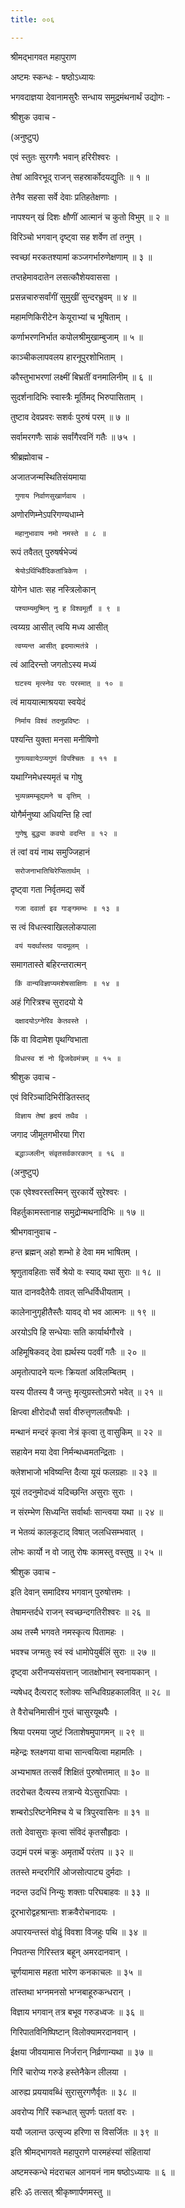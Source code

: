 ```yaml
---
title: ००६

---
```

श्रीमद्‌भागवत महापुराण  
  
अष्टमः स्कन्धः - षष्ठोऽध्यायः  
  
भगवदाज्ञया देवानामसुरैः सन्धाय समुद्रमंथनार्थं उद्योगः -  
  
श्रीशुक उवाच -   
  
(अनुष्टुप्)   
  
एवं स्तुतः सुरगणैः भवान् हरिरीश्वरः ।   
  
तेषां आविरभूद् राजन् सहस्रार्कोदयद्युतिः ॥ १ ॥   
  
तेनैव सहसा सर्वे देवाः प्रतिहतेक्षणाः ।   
  
नापश्यन् खं दिशः क्षौणीं आत्मानं च कुतो विभुम् ॥ २ ॥   
  
विरिञ्चो भगवान् दृष्ट्वा सह शर्वेण तां तनुम् ।   
  
स्वच्छां मरकतश्यामां कञ्जगर्भारुणेक्षणाम् ॥ ३ ॥   
  
तप्तहेमावदातेन लसत्कौशेयवाससा ।   
  
प्रसन्नचारुसर्वांगीं सुमुखीं सुन्दरभ्रुवम् ॥ ४ ॥   
  
महामणिकिरीटेन केयूराभ्यां च भूषिताम् ।   
  
कर्णाभरणनिर्भात कपोलश्रीमुखाम्बुजाम् ॥ ५ ॥   
  
काञ्चीकलापवलय हारनूपुरशोभिताम् ।   
  
कौस्तुभाभरणां लक्ष्मीं बिभ्रतीं वनमालिनीम् ॥ ६ ॥   
  
सुदर्शनादिभिः स्वास्त्रैः मूर्तिमद् भिरुपासिताम् ।   
  
तुष्टाव देवप्रवरः सशर्वः पुरुषं परम् ॥ ७ ॥   
  
सर्वामरगणैः साकं सर्वांगैरवनिं गतैः ॥ ७५ ।   
  
श्रीब्रह्मोवाच -   
  
अजातजन्मस्थितिसंयमाया   
  
     गुणाय निर्वाणसुखार्णवाय ।   
  
अणोरणिम्नेऽपरिगण्यधाम्ने   
  
     महानुभावाय नमो नमस्ते ॥ ८ ॥   
  
रूपं तवैतत् पुरुषर्षभेज्यं   
  
     श्रेयोऽर्थिभिर्वैदिकतांत्रिकेण ।   
  
योगेन धातः सह नस्त्रिलोकान्   
  
     पश्याम्यमुष्मिन् नु ह विश्वमूर्तौ ॥ ९ ॥   
  
त्वय्यग्र आसीत् त्वयि मध्य आसीत्   
  
     त्वय्यन्त आसीत् इदमात्मतंत्रे ।   
  
त्वं आदिरन्तो जगतोऽस्य मध्यं   
  
     घटस्य मृत्स्नेव परः परस्मात् ॥ १० ॥   
  
त्वं माययात्माश्रयया स्वयेदं   
  
     निर्माय विश्वं तदनुप्रविष्टः ।   
  
पश्यन्ति युक्ता मनसा मनीषिणो   
  
     गुणव्यवायेऽप्यगुणं विपश्चितः ॥ ११ ॥   
  
यथाग्निमेधस्यमृतं च गोषु   
  
     भुव्यन्नमम्बूद्यमने च वृत्तिम् ।   
  
योगैर्मनुष्या अधियन्ति हि त्वां   
  
     गुणेषु बुद्ध्या कवयो वदन्ति ॥ १२ ॥   
  
तं त्वां वयं नाथ समुज्जिहानं   
  
     सरोजनाभातिचिरेप्सितार्थम् ।   
  
दृष्ट्वा गता निर्वृतमद्य सर्वे   
  
     गजा दवार्ता इव गाङ्‌गमम्भः ॥ १३ ॥   
  
स त्वं विधत्स्वाखिललोकपाला   
  
     वयं यदर्थास्तव पादमूलम् ।   
  
समागतास्ते बहिरन्तरात्मन्   
  
     किं वान्यविज्ञाप्यमशेषसाक्षिणः ॥ १४ ॥   
  
अहं गिरित्रश्च सुरादयो ये   
  
     दक्षादयोऽग्नेरिव केतवस्ते ।   
  
किं वा विदामेश पृथग्विभाता   
  
     विधत्स्व शं नो द्विजदेवमंत्रम् ॥ १५ ॥   
  
श्रीशुक उवाच -   
  
एवं विरिञ्चादिभिरीडितस्तद्   
  
     विज्ञाय तेषां हृदयं तथैव ।   
  
जगाद जीमूतगभीरया गिरा   
  
     बद्धाञ्जलीन् संवृतसर्वकारकान् ॥ १६ ॥   
  
(अनुष्टुप्)   
  
एक एवेश्वरस्तस्मिन् सुरकार्ये सुरेश्वरः ।   
  
विहर्तुकामस्तानाह समुद्रोन्मथनादिभिः ॥ १७ ॥   
  
श्रीभगवानुवाच -   
  
हन्त ब्रह्मन् अहो शम्भो हे देवा मम भाषितम् ।   
  
श्रृणुतावहिताः सर्वे श्रेयो वः स्याद् यथा सुराः ॥ १८ ॥   
  
यात दानवदैतेयैः तावत् सन्धिर्विधीयताम् ।   
  
कालेनानुगृहीतैस्तैः यावद् वो भव आत्मनः ॥ १९ ॥   
  
अरयोऽपि हि सन्धेयाः सति कार्यार्थगौरवे ।   
  
अहिमूषिकवद् देवा ह्यर्थस्य पदवीं गतैः ॥ २० ॥   
  
अमृतोत्पादने यत्‍नः क्रियतां अविलम्बितम् ।   
  
यस्य पीतस्य वै जन्तुः मृत्युग्रस्तोऽमरो भवेत् ॥ २१ ॥   
  
क्षिप्त्वा क्षीरोदधौ सर्वा वीरुत्तृणलतौषधीः ।   
  
मन्थानं मन्दरं कृत्वा नेत्रं कृत्वा तु वासुकिम् ॥ २२ ॥   
  
सहायेन मया देवा निर्मन्थध्वमतन्द्रिताः ।   
  
क्लेशभाजो भविष्यन्ति दैत्या यूयं फलग्रहाः ॥ २३ ॥   
  
यूयं तदनुमोदध्वं यदिच्छन्ति असुराः सुराः ।   
  
न संरम्भेण सिध्यन्ति सर्वार्थाः सान्त्वया यथा ॥ २४ ॥   
  
न भेतव्यं कालकूटाद् विषात् जलधिसम्भवात् ।   
  
लोभः कार्यो न वो जातु रोषः कामस्तु वस्तुषु ॥ २५ ॥   
  
श्रीशुक उवाच -   
  
इति देवान् समादिश्य भगवान् पुरुषोत्तमः ।   
  
तेषामन्तर्दधे राजन् स्वच्छन्दगतिरीश्वरः ॥ २६ ॥   
  
अथ तस्मै भगवते नमस्कृत्य पितामहः ।   
  
भवश्च जग्मतुः स्वं स्वं धामोपेयुर्बलिं सुराः ॥ २७ ॥   
  
दृष्ट्वा अरीनप्यसंयत्तान् जातक्षोभान् स्वनायकान् ।   
  
न्यषेधद् दैत्यराट् श्लोक्यः सन्धिविग्रहकालवित् ॥ २८ ॥   
  
ते वैरोचनिमासीनं गुप्तं चासुरयूथपैः ।   
  
श्रिया परमया जुष्टं जिताशेषमुपागमन् ॥ २९ ॥   
  
महेन्द्रः श्लक्ष्णया वाचा सान्त्वयित्वा महामतिः ।   
  
अभ्यभाषत तत्सर्वं शिक्षितं पुरुषोत्तमात् ॥ ३० ॥   
  
तदरोचत दैत्यस्य तत्रान्ये येऽसुराधिपाः ।   
  
शम्बरोऽरिष्टनेमिश्च ये च त्रिपुरवासिनः ॥ ३१ ॥   
  
ततो देवासुराः कृत्वा संविदं कृतसौहृदाः ।   
  
उद्यमं परमं चक्रुः अमृतार्थे परंतप ॥ ३२ ॥   
  
ततस्ते मन्दरगिरिं ओजसोत्पाट्य दुर्मदाः ।   
  
नदन्त उदधिं निन्युः शक्ताः परिघबाहवः ॥ ३३ ॥   
  
दूरभारोद्वहश्रान्ताः शक्रवैरोचनादयः ।   
  
अपारयन्तस्तं वोढुं विवशा विजहुः पथि ॥ ३४ ॥   
  
निपतन्स गिरिस्तत्र बहून् अमरदानवान् ।   
  
चूर्णयामास महता भारेण कनकाचलः ॥ ३५ ॥   
  
तांस्तथा भग्नमनसो भग्नबाहूरुकन्धरान् ।   
  
विज्ञाय भगवान् तत्र बभूव गरुडध्वजः ॥ ३६ ॥   
  
गिरिपातविनिष्पिष्टान् विलोक्यामरदानवान् ।   
  
ईक्षया जीवयामास निर्जरान् निर्व्रणान्यथा ॥ ३७ ॥   
  
गिरिं चारोप्य गरुडे हस्तेनैकेन लीलया ।   
  
आरुह्य प्रययावब्धिं सुरासुरगणैर्वृतः ॥ ३८ ॥   
  
अवरोप्य गिरिं स्कन्धात् सुपर्णः पततां वरः ।   
  
ययौ जलान्त उत्सृज्य हरिणा स विसर्जितः ॥ ३९ ॥   
  
इति श्रीमद्‌भागवते महापुराणे पारमहंस्यां संहितायां   
  
अष्टमस्कन्धे मंदराचल आनयनं नाम षष्ठोऽध्यायः ॥ ६ ॥   
  
हरिः ॐ तत्सत् श्रीकृष्णार्पणमस्तु ॥ 